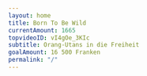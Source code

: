 ```yaml
---
layout: home
title: Born To Be Wild
currentAmount: 1665
topvideoID: vI4gOe_3KIc
subtitle: Orang-Utans in die Freiheit
goalAmount: 16 500 Franken
permalink: "/"
---
```

